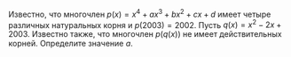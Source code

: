 Известно, что многочлен  $p(x)=x^4+ax^3+bx^2+cx+d$ имеет четыре различных натуральных корня и  $p(2003)=2002$. Пусть  $q(x) = x^2  - 2x + 2003$. Известно также, что многочлен  $p(q(x))$ не имеет действительных корней. Определите значение  $a$.